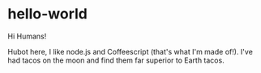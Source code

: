 hello-world
===========

Hi Humans!

Hubot here, I like node.js and Coffeescript (that's what I'm made of!).
I've had tacos on the moon and find them far superior to Earth tacos.
